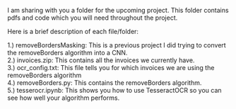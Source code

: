 
I am sharing with you a folder for the upcoming project. This folder contains pdfs and code which you will need throughout the project.  
  
Here is a brief description of each file/folder:  
  
1.) removeBordersMasking: This is a previous project I did trying to convert the removeBorders algorithm into a CNN.  
2.) invoices.zip: This contains all the invoices we currently have.  
3.) ocr_config.txt: This file tells you for which invoices we are using the removeBorders algorithm  
4.) removeBorders.py: This contains the removeBorders algorithm.  
5.) tesserocr.ipynb: This shows you how to use TesseractOCR so you can see how well your algorithm performs.  
  
